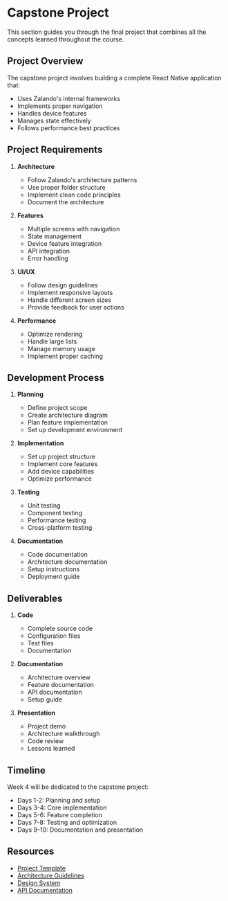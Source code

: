 # Capstone Project

This section guides you through the final project that combines all the concepts learned throughout the course.

## Project Overview

The capstone project involves building a complete React Native application that:
- Uses Zalando's internal frameworks
- Implements proper navigation
- Handles device features
- Manages state effectively
- Follows performance best practices

## Project Requirements

1. **Architecture**
   - Follow Zalando's architecture patterns
   - Use proper folder structure
   - Implement clean code principles
   - Document the architecture

2. **Features**
   - Multiple screens with navigation
   - State management
   - Device feature integration
   - API integration
   - Error handling

3. **UI/UX**
   - Follow design guidelines
   - Implement responsive layouts
   - Handle different screen sizes
   - Provide feedback for user actions

4. **Performance**
   - Optimize rendering
   - Handle large lists
   - Manage memory usage
   - Implement proper caching

## Development Process

1. **Planning**
   - Define project scope
   - Create architecture diagram
   - Plan feature implementation
   - Set up development environment

2. **Implementation**
   - Set up project structure
   - Implement core features
   - Add device capabilities
   - Optimize performance

3. **Testing**
   - Unit testing
   - Component testing
   - Performance testing
   - Cross-platform testing

4. **Documentation**
   - Code documentation
   - Architecture documentation
   - Setup instructions
   - Deployment guide

## Deliverables

1. **Code**
   - Complete source code
   - Configuration files
   - Test files
   - Documentation

2. **Documentation**
   - Architecture overview
   - Feature documentation
   - API documentation
   - Setup guide

3. **Presentation**
   - Project demo
   - Architecture walkthrough
   - Code review
   - Lessons learned

## Timeline

Week 4 will be dedicated to the capstone project:
- Days 1-2: Planning and setup
- Days 3-4: Core implementation
- Days 5-6: Feature completion
- Days 7-8: Testing and optimization
- Days 9-10: Documentation and presentation

## Resources

- [Project Template](https://github.com/zalando/react-native-template)
- [Architecture Guidelines](https://zalando.github.io/architecture-guidelines)
- [Design System](https://zalando.github.io/design-system)
- [API Documentation](https://zalando.github.io/api-docs) 